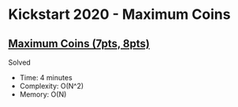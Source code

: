 # Kickstart 2020 - Maximum Coins

## [Maximum Coins (7pts, 8pts)](https://codingcompetitions.withgoogle.com/kickstart/round/00000000001a0069/0000000000414a23)

Solved

* Time: 4 minutes
* Complexity: O(N^2)
* Memory: O(N)
